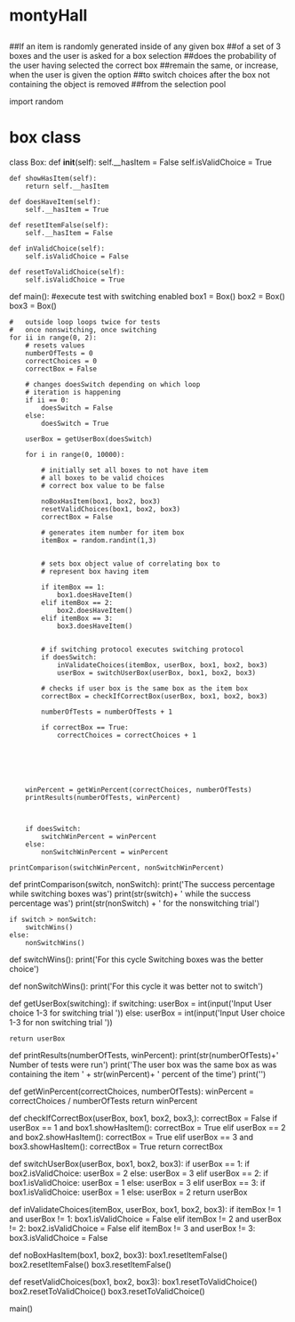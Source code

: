 # montyHall
##
##If an item is randomly generated inside of any given box
##of a set of 3 boxes and the user is asked for a box selection
##does the probability of the user having selected the correct box
##remain the same, or increase, when the user is given the option
##to switch choices after the box not containing the object is removed
##from the selection pool

import random

# box class
class Box:
    def __init__(self):
        self.__hasItem = False
        self.isValidChoice = True

    def showHasItem(self):
        return self.__hasItem

    def doesHaveItem(self):
        self.__hasItem = True

    def resetItemFalse(self):
        self.__hasItem = False

    def inValidChoice(self):
        self.isValidChoice = False

    def resetToValidChoice(self):
        self.isValidChoice = True

    

def main():
    #execute test with switching enabled
    box1 = Box()
    box2 = Box()
    box3 = Box()

    

    #   outside loop loops twice for tests
    #   once nonswitching, once switching
    for ii in range(0, 2):
        # resets values 
        numberOfTests = 0
        correctChoices = 0
        correctBox = False

        # changes doesSwitch depending on which loop
        # iteration is happening
        if ii == 0:
            doesSwitch = False
        else:
            doesSwitch = True
            
        userBox = getUserBox(doesSwitch)

        for i in range(0, 10000):

            # initially set all boxes to not have item
            # all boxes to be valid choices
            # correct box value to be false

            noBoxHasItem(box1, box2, box3)
            resetValidChoices(box1, box2, box3)
            correctBox = False

            # generates item number for item box
            itemBox = random.randint(1,3)


            # sets box object value of correlating box to
            # represent box having item
            
            if itemBox == 1:
                box1.doesHaveItem()
            elif itemBox == 2:
                box2.doesHaveItem()
            elif itemBox == 3:
                box3.doesHaveItem()
            

            # if switching protocol executes switching protocol
            if doesSwitch:
                inValidateChoices(itemBox, userBox, box1, box2, box3)
                userBox = switchUserBox(userBox, box1, box2, box3)
        
            # checks if user box is the same box as the item box
            correctBox = checkIfCorrectBox(userBox, box1, box2, box3)

            numberOfTests = numberOfTests + 1

            if correctBox == True:
                correctChoices = correctChoices + 1
        
            


            
        
        winPercent = getWinPercent(correctChoices, numberOfTests)
        printResults(numberOfTests, winPercent)

        

        if doesSwitch:
            switchWinPercent = winPercent
        else:
            nonSwitchWinPercent = winPercent

    printComparison(switchWinPercent, nonSwitchWinPercent)



def printComparison(switch, nonSwitch):
    print('The success percentage while switching boxes was')
    print(str(switch)+ ' while the success percentage was')
    print(str(nonSwitch) + ' for the nonswitching trial')


    if switch > nonSwitch:
        switchWins()
    else:
        nonSwitchWins()

def switchWins():
    print('For this cycle Switching boxes was the better choice')

def nonSwitchWins():
    print('For this cycle it was better not to switch')



def getUserBox(switching):
    if switching:
        userBox = int(input('Input User choice 1-3 for switching trial '))
    else:
        userBox = int(input('Input User choice 1-3 for non switching trial '))

    return userBox
    

def printResults(numberOfTests, winPercent):
    print(str(numberOfTests)+' Number of tests were run')
    print('The user box was the same box as was containing the item ' + str(winPercent)+ ' percent of the time')
    print('')


def getWinPercent(correctChoices, numberOfTests):
    winPercent = correctChoices / numberOfTests
    return winPercent
        

def checkIfCorrectBox(userBox, box1, box2, box3,):
    correctBox = False
    if userBox == 1 and box1.showHasItem():
        correctBox = True
    elif userBox == 2 and box2.showHasItem():
        correctBox = True
    elif userBox == 3 and box3.showHasItem():
        correctBox = True
    return correctBox


def switchUserBox(userBox, box1, box2, box3):
    if userBox == 1:
        if box2.isValidChoice:
            userBox = 2
        else:
            userBox = 3
    elif userBox == 2:
        if box1.isValidChoice:
            userBox = 1
        else:
            userBox = 3
    elif userBox == 3:
        if box1.isValidChoice:
            userBox = 1
        else:
            userBox = 2
    return userBox

def inValidateChoices(itemBox, userBox, box1, box2, box3):
    if itemBox != 1 and userBox != 1:
        box1.isValidChoice = False
    elif itemBox != 2 and userBox != 2:
        box2.isValidChoice = False
    elif itemBox != 3 and userBox != 3:
        box3.isValidChoice = False


def noBoxHasItem(box1, box2, box3):
    box1.resetItemFalse()
    box2.resetItemFalse()
    box3.resetItemFalse()

def resetValidChoices(box1, box2, box3):
    box1.resetToValidChoice()
    box2.resetToValidChoice()
    box3.resetToValidChoice()
    


main()

    
    
